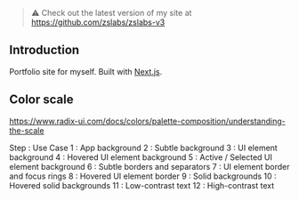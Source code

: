 > ⚠️ Check out the latest version of my site at https://github.com/zslabs/zslabs-v3

## Introduction

Portfolio site for myself. Built with [Next.js](https://nextjs.org).

## Color scale

https://www.radix-ui.com/docs/colors/palette-composition/understanding-the-scale

Step : Use Case
1 : App background
2 : Subtle background
3 : UI element background
4 : Hovered UI element background
5 : Active / Selected UI element background
6 : Subtle borders and separators
7 : UI element border and focus rings
8 : Hovered UI element border
9 : Solid backgrounds
10 : Hovered solid backgrounds
11 : Low-contrast text
12 : High-contrast text
